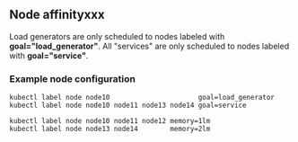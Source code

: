 ## Node affinityxxx

Load generators are only scheduled to nodes labeled with **goal="load_generator"**.
All "services" are only scheduled to nodes labeled with **goal="service"**.

### Example node configuration

```
kubectl label node node10                      goal=load_generator
kubectl label node node10 node11 node13 node14 goal=service

kubectl label node node10 node11 node12 memory=1lm
kubectl label node node13 node14        memory=2lm
```



